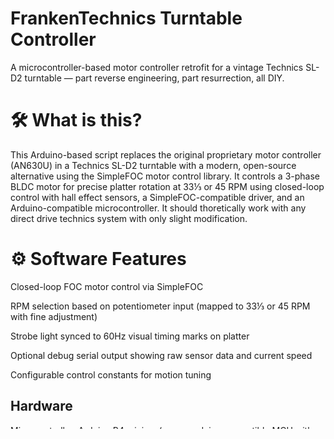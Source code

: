 # FrankenTechnics Turntable Controller

A microcontroller-based motor controller retrofit for a vintage Technics SL-D2 turntable — part reverse engineering, part resurrection, all DIY.

# 🛠 What is this?
This Arduino-based script replaces the original proprietary motor controller (AN630U) in a Technics SL-D2 turntable with a modern, open-source alternative using the SimpleFOC motor control 
library. It controls a 3-phase BLDC motor for precise platter rotation at 33⅓ or 45 RPM using closed-loop control with hall effect sensors, a SimpleFOC-compatible driver, and an 
Arduino-compatible microcontroller. It should thoretically work with any direct drive technics system with only slight modification.

# ⚙️ Software Features
Closed-loop FOC motor control via SimpleFOC

RPM selection based on potentiometer input (mapped to 33⅓ or 45 RPM with fine adjustment)

Strobe light synced to 60Hz visual timing marks on platter

Optional debug serial output showing raw sensor data and current speed

Configurable control constants for motion tuning

## Hardware
Microcontroller: Arduino R4 minima (or any arduino compatible MCU with atleast 85000 bytes of progmem).

Motor Driver: SimpleFOCmini or compatible BLDC driver

Motor: Original Technics 3-phase BLDC motor

Sensors: 3x Hall effect sensors for closed-loop feedback

Power Supply: Custom linear-regulated dual-voltage supply (5V + 30V)

Speed Selector: Original switch reused; analog-read mapped to RPM control

# 📦 Pinout Reference
BLDC Driver Pins
| Function | Arduino Pin |
| --- | --- | 
| Enable | D2 |
| IN3 | D3 |
| IN2	| D6 |
| IN1	| D11 |

Hall Sensors 
| Wire | Arduino Pin |
| --- | --- |
| H1 | A2 |
| H2 | A1 |
| H3 | A0 |

Speed Selector & Strobe
| Wire | Arduino Pin |
| --- | --- |
| Sense | A3 |
| Strobe | D10 |

# Schematic
### Power Supply
![Franken Technics Voltage Regulator Schematic](https://github.com/user-attachments/assets/7c190d79-e471-4135-b6fd-48bae12f2daa)
### Turntable Schematic
![Franken Technics Schematic V3](https://github.com/user-attachments/assets/e0a63e5f-15b3-4f41-8e8b-94f582d5a7f9)

# 🧠 In this Repo

| File | Description | Status |
| --- | --- | --- |
| FT_simpleFOC.ino | closed-loop control script | Unfinished |
| LinearHall.cpp & .h | Modified simpleFOC hall sensor class compatible with linear sensors | Working! |

# 🚧 Project Status
🟡 In Progress – All components are built, still fighting with posistion sensing code issues.

~For whatever reason I cannot get simple FOC to detect rotation, despite the fact that it was working earlier.~

Implemented clarke transform and atan2 to calculate angle of the platter from hall sensor input. Angle detection is now working, atleast within the sensor script.
still figuring out how to get it to talk to the simpleFOC library.

- [x] Reverse engineer and troubleshoot the old circuitboard.
- [x] Replace burnt out power transformer.
- [x] Design the power supply and sensor schematic.
- [x] Build the PSU module.
- [x] Retrofit Hall Effect Sensors.
- [x] Breakout existing motor wiring.
- [x] Breakout the existing speed selection switch and potentiometer.
  - [x] Build voltage dividing satellite board for two distinct adjustment ranges (and connect the strobe to this too for easy connection).
- [x] Connect the PSU, BLDC driver, Motor, switches, and arduino.
- [x] Make the arduino talk with the BLDC driver. (Get open-loop control working)
- [ ] Make the hall sensors talk to the arduino. (Get closed-loop control working)
  - [x] Figure out why the hall data is so weird. (implemented rolling average smoothing and dynamic center adjustment)
  - [x] Find a way to implement angle sensing from three linear hall sensors set 120 degrees apart. (clarke transform followed by atan2)
  - [x] Get the sensor class to output useful angle and velocity data. (Rolling average smoothing worked fine for angle, velocity needed a time constant based approach)
   - Existing open source code expects two sensors 180 degrees apart or three digital halls.
- [ ] Implement Speed selection and adjustment.
- [ ] Tweak PID values and implement soft start.
- [ ] Tidy up the code. (also annotate it better)
- [ ] Celebrate by listening to my favorite album. (Night Gnomes by Psychedelic Porn Crumpets!)

# 📚 Credits
Thanks to:

SimpleFOC for making BLDC control more approachable

Andrew at Bushtronix for the hardware
